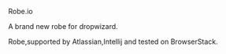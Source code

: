 Robe.io

A brand new robe for dropwizard.

Robe,supported by Atlassian,Intellij and tested on BrowserStack.